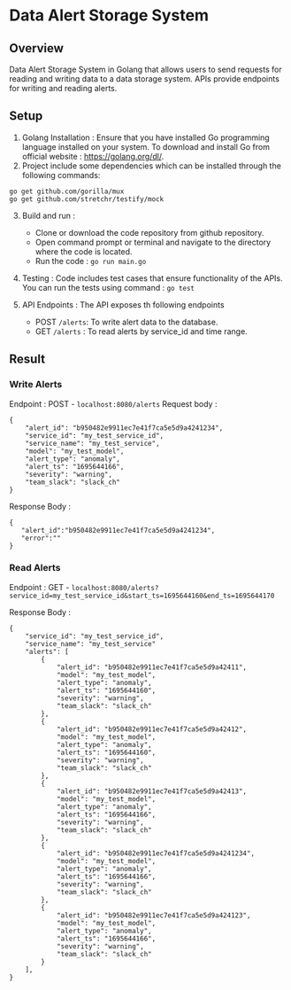 # Data Alert Storage System

## Overview

Data Alert Storage System in Golang that allows users to send requests for reading and writing data to a
data storage system. APIs provide endpoints for writing and reading alerts.

## Setup

1. Golang Installation : Ensure that you have installed Go programming language installed on your system.
   To download and install Go from official website : https://golang.org/dl/.
2. Project include some dependencies which can be installed through the following commands:

```
go get github.com/gorilla/mux
go get github.com/stretchr/testify/mock
```

3. Build and run :
   - Clone or download the code repository from github repository.
   - Open command prompt or terminal and navigate to the directory where the code is located.
   - Run the code : ``` go run main.go ```
4. Testing : Code includes test cases that ensure functionality of the APIs.
You can run the tests using command : ``` go test ```

5. API Endpoints : 
The API exposes th following endpoints 
   - POST `/alerts`: To write alert data to the database.
   - GET `/alerts` : To read alerts by service_id and time range.

## Result

### Write Alerts

Endpoint : POST - ```localhost:8080/alerts```
Request body :
```
{
    "alert_id": "b950482e9911ec7e41f7ca5e5d9a4241234",
    "service_id": "my_test_service_id",
    "service_name": "my_test_service",
    "model": "my_test_model",
    "alert_type": "anomaly",
    "alert_ts": "1695644166",
    "severity": "warning",
    "team_slack": "slack_ch"
}
```
Response Body :
```
{
   "alert_id":"b950482e9911ec7e41f7ca5e5d9a4241234",
   "error":""
}
```

### Read Alerts
Endpoint : GET - ```localhost:8080/alerts?service_id=my_test_service_id&start_ts=1695644160&end_ts=1695644170```

Response Body :
```
{
    "service_id": "my_test_service_id",
    "service_name": "my_test_service"
    "alerts": [
        {
            "alert_id": "b950482e9911ec7e41f7ca5e5d9a42411",
            "model": "my_test_model",
            "alert_type": "anomaly",
            "alert_ts": "1695644160",
            "severity": "warning",
            "team_slack": "slack_ch"
        },
        {
            "alert_id": "b950482e9911ec7e41f7ca5e5d9a42412",
            "model": "my_test_model",
            "alert_type": "anomaly",
            "alert_ts": "1695644160",
            "severity": "warning",
            "team_slack": "slack_ch"
        },
        {
            "alert_id": "b950482e9911ec7e41f7ca5e5d9a42413",
            "model": "my_test_model",
            "alert_type": "anomaly",
            "alert_ts": "1695644166",
            "severity": "warning",
            "team_slack": "slack_ch"
        },
        {
            "alert_id": "b950482e9911ec7e41f7ca5e5d9a4241234",
            "model": "my_test_model",
            "alert_type": "anomaly",
            "alert_ts": "1695644166",
            "severity": "warning",
            "team_slack": "slack_ch"
        },
        {
            "alert_id": "b950482e9911ec7e41f7ca5e5d9a424123",
            "model": "my_test_model",
            "alert_type": "anomaly",
            "alert_ts": "1695644166",
            "severity": "warning",
            "team_slack": "slack_ch"
        }
    ],
}
```
